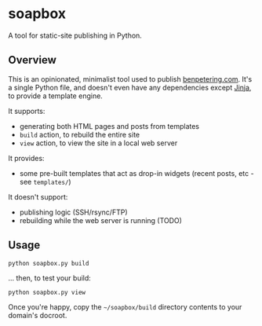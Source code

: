 # soapbox
A tool for static-site publishing in Python.

## Overview
This is an opinionated, minimalist tool used to publish [benpetering.com](benpetering.com). It's a single Python file, and doesn't even have any dependencies except [Jinja](https://jinja.palletsprojects.com/), to provide a template engine.

It supports:
* generating both HTML pages and posts from templates
* `build` action, to rebuild the entire site
* `view` action, to view the site in a local web server

It provides:
* some pre-built templates that act as drop-in widgets (recent posts, etc - see `templates/`)

It doesn't support:
* publishing logic (SSH/rsync/FTP)
* rebuilding while the web server is running (TODO)

## Usage

`python soapbox.py build`

... then, to test your build:

`python soapbox.py view`

Once you're happy, copy the `~/soapbox/build` directory contents to your domain's docroot.



